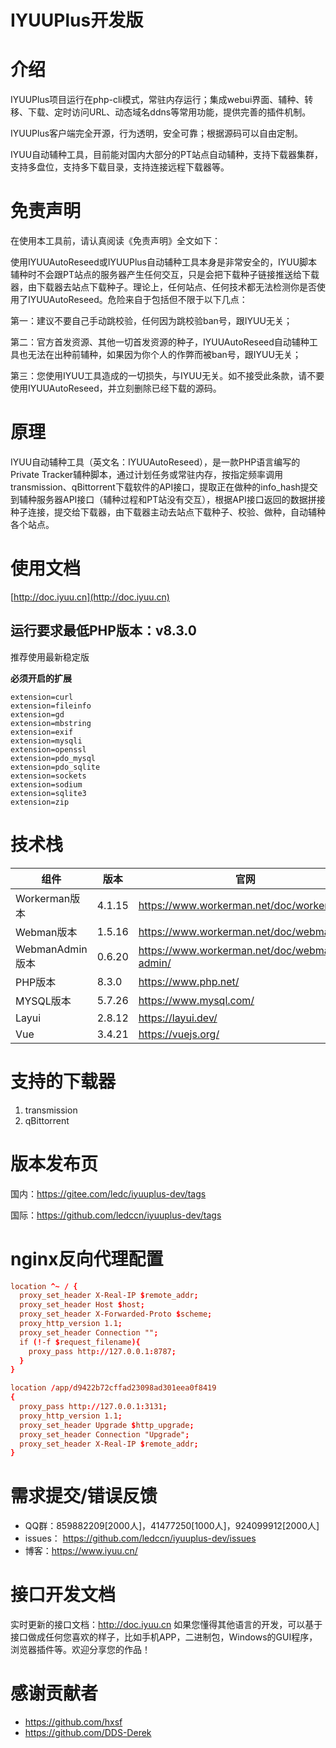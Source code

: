 # IYUUPlus开发版

# 介绍

IYUUPlus项目运行在php-cli模式，常驻内存运行；集成webui界面、辅种、转移、下载、定时访问URL、动态域名ddns等常用功能，提供完善的插件机制。

IYUUPlus客户端完全开源，行为透明，安全可靠；根据源码可以自由定制。

IYUU自动辅种工具，目前能对国内大部分的PT站点自动辅种，支持下载器集群，支持多盘位，支持多下载目录，支持连接远程下载器等。


# 免责声明

在使用本工具前，请认真阅读《免责声明》全文如下：

使用IYUUAutoReseed或IYUUPlus自动辅种工具本身是非常安全的，IYUU脚本辅种时不会跟PT站点的服务器产生任何交互，只是会把下载种子链接推送给下载器，由下载器去站点下载种子。理论上，任何站点、任何技术都无法检测你是否使用了IYUUAutoReseed。危险来自于包括但不限于以下几点：

第一：建议不要自己手动跳校验，任何因为跳校验ban号，跟IYUU无关；

第二：官方首发资源、其他一切首发资源的种子，IYUUAutoReseed自动辅种工具也无法在出种前辅种，如果因为你个人的作弊而被ban号，跟IYUU无关；

第三：您使用IYUU工具造成的一切损失，与IYUU无关。如不接受此条款，请不要使用IYUUAutoReseed，并立刻删除已经下载的源码。


# 原理

IYUU自动辅种工具（英文名：IYUUAutoReseed），是一款PHP语言编写的Private Tracker辅种脚本，通过计划任务或常驻内存，按指定频率调用transmission、qBittorrent下载软件的API接口，提取正在做种的info_hash提交到辅种服务器API接口（辅种过程和PT站没有交互），根据API接口返回的数据拼接种子连接，提交给下载器，由下载器主动去站点下载种子、校验、做种，自动辅种各个站点。


# 使用文档

[http://doc.iyuu.cn](http://doc.iyuu.cn)


## 运行要求最低PHP版本：v8.3.0

推荐使用最新稳定版

**必须开启的扩展**

```config
extension=curl
extension=fileinfo
extension=gd
extension=mbstring
extension=exif
extension=mysqli
extension=openssl
extension=pdo_mysql
extension=pdo_sqlite
extension=sockets
extension=sodium
extension=sqlite3
extension=zip
```

# 技术栈

| 组件            | 版本     | 官网                                          |
|---------------|--------|---------------------------------------------|
| Workerman版本   | 4.1.15 | https://www.workerman.net/doc/workerman/    |
| Webman版本      | 1.5.16 | https://www.workerman.net/doc/webman/       |
| WebmanAdmin版本 | 0.6.20 | https://www.workerman.net/doc/webman-admin/ |
| PHP版本         | 8.3.0  | https://www.php.net/                        |
| MYSQL版本       | 5.7.26 | https://www.mysql.com/                      |
| Layui         | 2.8.12 | https://layui.dev/                          |
| Vue           | 3.4.21 | https://vuejs.org/                          |


# 支持的下载器

1. transmission
2. qBittorrent


# 版本发布页

国内：https://gitee.com/ledc/iyuuplus-dev/tags

国际：https://github.com/ledccn/iyuuplus-dev/tags


# nginx反向代理配置

```conf
location ^~ / {
  proxy_set_header X-Real-IP $remote_addr;
  proxy_set_header Host $host;
  proxy_set_header X-Forwarded-Proto $scheme;
  proxy_http_version 1.1;
  proxy_set_header Connection "";
  if (!-f $request_filename){
    proxy_pass http://127.0.0.1:8787;
  }
}

location /app/d9422b72cffad23098ad301eea0f8419
{
  proxy_pass http://127.0.0.1:3131;
  proxy_http_version 1.1;
  proxy_set_header Upgrade $http_upgrade;
  proxy_set_header Connection "Upgrade";
  proxy_set_header X-Real-IP $remote_addr;
}
```

# 需求提交/错误反馈

- QQ群：859882209[2000人]，41477250[1000人]，924099912[2000人]
- issues： https://github.com/ledccn/iyuuplus-dev/issues
- 博客：https://www.iyuu.cn/


# 接口开发文档

实时更新的接口文档：http://doc.iyuu.cn
如果您懂得其他语言的开发，可以基于接口做成任何您喜欢的样子，比如手机APP，二进制包，Windows的GUI程序，浏览器插件等。欢迎分享您的作品！

# 感谢贡献者

- https://github.com/hxsf
- https://github.com/DDS-Derek